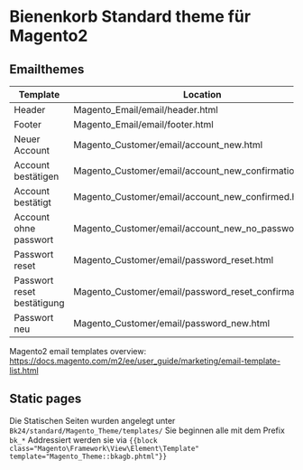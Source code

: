 # Bienenkorb Standard theme für Magento2

## Emailthemes

| Template                   | Location                                                |
| -------------------------- | ------------------------------------------------------- |
| Header                     | Magento_Email/email/header.html                         |
| Footer                     | Magento_Email/email/footer.html                         |
| Neuer Account              | Magento_Customer/email/account_new.html                 |
| Account bestätigen         | Magento_Customer/email/account_new_confirmation.html    |
| Account bestätigt          | Magento_Customer/email/account_new_confirmed.html       |
| Account ohne passwort      | Magento_Customer/email/account_new_no_password.html     |
| Passwort reset             | Magento_Customer/email/password_reset.html              |
| Passwort reset bestätigung | Magento_Customer/email/password_reset_confirmation.html |
| Passwort neu               | Magento_Customer/email/password_new.html                |

Magento2 email templates overview:
https://docs.magento.com/m2/ee/user_guide/marketing/email-template-list.html

## Static pages

Die Statischen Seiten wurden angelegt unter `Bk24/standard/Magento_Theme/templates/`
Sie beginnen alle mit dem Prefix `bk_*`
Addressiert werden sie via
`{{block class="Magento\Framework\View\Element\Template" template="Magento_Theme::bkagb.phtml"}}`
